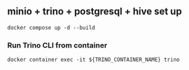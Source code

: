 ## minio + trino + postgresql + hive set up 
```docker compose up -d --build```

### Run Trino CLI from container
```docker container exec -it ${TRINO_CONTAINER_NAME} trino```
